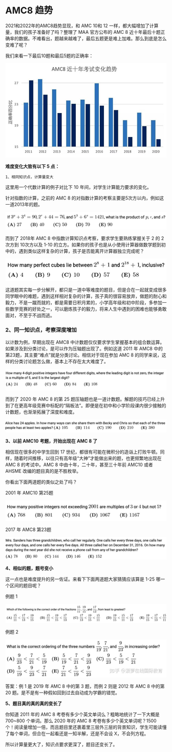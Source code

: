 # AMC8 趋势

2021和2022年的AMC8趋势显现，和 AMC 10和 12 一样，都大幅增加了计算量，我们的孩子准备好了吗？整理了 MAA 官方公布的 AMC 8 近十年最后十题正确率的数据。不难看出，题越来越难了，最后五题更是难上加难。那么到底是怎么变难了呢？

我们来看一下最后10题和最后5题的正确率：

![AMC8近十年考试变化趋势](v2-1a0d99f5d2ec4e10ff0d605d197ba771_1440w-165918922539524.jpg)

**难度变化大致有以下 5 点：**

```tip 1
1、相同知识点，计算量变大
```

这里用一个代数计算的例子对比下 10 年间，对学生计算能力要求的变化。

针对指数的计算，之前的 AMC 8 的对指数计算的考察主要是5次方以内，例如这一道2013年的题。

![img](v2-492c21df00e8aa34e454c250a37fdc20_1440w.jpg)

而到了 2018年 AMC 8 中指数计算知识点考察，要求学生要熟练掌握关于 2 的 2 次方到 10次方以及 1-10 的立方。如果你的孩子也是从小使用计算器做数学题到初中的，遇到类似这样复杂的计算，孩子是否能离开计算器独立完成呢？

![img](v2-fd369b747200979fb9801d191eac4a4b_1440w.jpg)

这道题其实每一步分解开，都只是一道中等难度的题目，但是合在一起就变成很多同学眼中的难题，遇到这样相对复杂的计算，孩子真的很容易放弃，做题的耐心和毅力，不是一蹴而就的，都是需要日积月累的，小学高年级和初中阶段，多参加一些数学竞赛的好处之一，可以磨炼孩子的毅力，将来人生中遇到的困难也能够勇敢面对，不至于不战而逃。

### 2、同一知识点，考察深度增加

以计数为例，早期出现在 AMC8 中计数题仅仅要求学生掌握基本的组合数运算。如果涉及到分类讨论，是可以作为压轴题出现了。例如这道 2011 年 AMC8 中的第23题，其主要“难点”就是分类讨论。相信对于现在参加 AMC 8 的同学来说，这样的分类讨论题怎么做，基本上不存在太大难度了。

![img](v2-6ab22e5c175ff6f5ca88f65b8689bab6_1440w.jpg)

而到了 2020 年 AMC 8 的第 25 题压轴题也是一道计数题。解题的技巧已经上升到了在更高年级竞赛中标配的“隔板法”。即便是在初中和小学阶段课内很少接触的计数题，也渐渐拓展了深度和难度。

![img](v2-0d9087ddddd84aae91aa2ae167f0fce7_1440w.jpg)

**3、以前 AMC10** **考题，开始出现在** **AMC 8 了**

相信现在很多的中学生回到 17 世纪，都很有可能在微积分的造诣上打败牛顿。同样，随着时间推移，以往只有高年级“大神”才能做出来的题，也更频繁地出现在 AMC 8 的考试中。AMC 8 中由十年，二十年，甚至三十年前 AMC10 或者 AHSME 改编的题目真的是不胜枚举。

你看出下面两道题的类似之处了吗？

2001 年 AMC10 第25题

![img](v2-4da5ecd39a95a111042755f71b2f4949_1440w.jpg)

2017 年 AMC8 第23题

![img](v2-da45fb4b283152f7e6e3f1deb420dc6a_1440w.jpg)

**4、相似的题，题号变小**

这一点也是难度提升的另一佐证。来看下下面两道题大家猜猜应该算是 1-25 哪一个区间的题目呢？

例题 1

![img](v2-2d668245eb031ae343b4d00614642d14_1440w.jpg)

例题 2

![img](v2-e25166c3c5023ac5a7b177bfa113a31a_1440w.jpg)

答案：例 1 是 2019 年 AMC 8 中的第 3 题，而例 2 则是 2012 年 AMC 8 中的第 20 题。是不是有一种假如回到过去自动成为学霸的错觉。

**5、题目真的真的真的变长了**

你知道 2011 年的 AMC 8 考卷有多少个英文单词么？粗略地统计了一下大概是 700~800 个单词。那么 2020 年的 AMC 8 考卷有多少个英文单词呢？1500 个！阅读量增加一倍，而且题目里还裹着里三层外三层的背景知识，学生可能读懂了每个单词，但合在一起看还是一知半解，还是不会设 X，不会列方程。

所以计算量更大了，知识点要求更深了，题目还变长了。